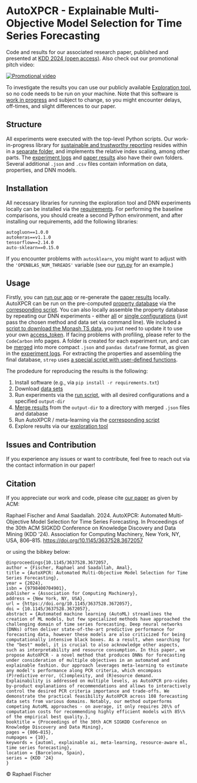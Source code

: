 # AutoXPCR - Explainable Multi-Objective Model Selection for Time Series Forecasting

Code and results for our associated research paper, published and presented at [KDD 2024 (open access)](https://dl.acm.org/doi/10.1145/3637528.3672057). Also check out our promotional pitch video:

[![Promotional video](https://img.youtube.com/vi/utfpJNdpsRc/0.jpg)](https://www.youtube.com/watch?v=utfpJNdpsRc)

To investigate the results you can use our publicly available [Exploration tool](https://strep.onrender.com/?database=XPCR), so no code needs to be run on your machine. Note that this software is [work in progress](https://github.com/raphischer/strep) and subject to change, so you might encounter delays, off-times, and slight differences to our paper.

## Structure
All experiments were executed with the top-level Python scripts.
Our work-in-progress library for [sustainable and trustworthy reporting](https://github.com/raphischer/strep) resides within in a [separate folder](./strep/), and implements the relative index scaling, among other parts.
The [experiment logs](./results/) and [paper results](./paper_results/) also have their own folders.
Several additional `.json` and `.csv` files contain information on data, properties, and DNN models.

## Installation
All necessary libraries for running the exploration tool and DNN experiments locally can be installed via the [requirements](./requirements.txt).
For performing the baseline comparisons, you should create a second Python environment, and after installing our requirements, add the following libraries:
```
autogluon==1.0.0
autokeras==v1.1.0
tensorflow==2.14.0
auto-sklearn==0.15.0
```
If you encounter problems with `autosklearn`, you might want to adjust with the `'OPENBLAS_NUM_THREADS'` variable (see our [run.py](./run.py) for an example.)

## Usage
Firstly, you can [run our app](./run_app.py) or re-generate the [paper results](./run_paper_evaluation.py) locally.
AutoXPCR can be run on the pre-computed [property database](./results/logs.pkl) via the [corresponding script](.run_autoxpcr.py).
You can also locally assemble the property database by repeating our DNN experiments - either [all](./run_all.sh) or [single configurations](./run.py) (just pass the chosen method and data set via command line).
We included a [script to download the Monash TS data](./zenodo_forecasting_bulk_download.py), you just need to update it to use your own [access_token](https://developers.zenodo.org/#rest-api).
If facing problems with profiling, please refer to the `CodeCarbon` info pages.
A folder is created for each experiment run, and can be [merged](./run_log_processing.py) into more compact `.json` and `pandas dataframe` format, as given in the [experiment logs](./results/).
For extracting the properties and assembling the final database, `strep` uses [a special script with user-defined functions](./properties.py).

The prodedure for reproducing the results is the following:
1. Install software (e.g., via `pip install -r requirements.txt`)
2. Download [data sets](./zenodo_forecasting_bulk_download.py)
3. Run experiments via the [run script](./run.py), with all desired configurations and a specified `output-dir`
4. [Merge results](./run_log_processing.py) from the `output-dir` to a directory with merged `.json` files and database
5. Run AutoXPCR / meta-learning via the [corresponding script](./run_autoxpcr.py)
6. Explore results via our [exploration tool](./run_app_.py)

## Issues and Contribution
If you experience any issues or want to contribute, feel free to reach out via the contact information in our paper!

## Citation
If you appreciate our work and code, please cite [our paper](https://dl.acm.org/doi/10.1145/3637528.3672057) as given by ACM:

Raphael Fischer and Amal Saadallah. 2024. AutoXPCR: Automated Multi-Objective Model Selection for Time Series Forecasting. In Proceedings of the 30th ACM SIGKDD Conference on Knowledge Discovery and Data Mining (KDD '24). Association for Computing Machinery, New York, NY, USA, 806–815. https://doi.org/10.1145/3637528.3672057

or using the bibkey below:
```
@inproceedings{10.1145/3637528.3672057,
author = {Fischer, Raphael and Saadallah, Amal},
title = {AutoXPCR: Automated Multi-Objective Model Selection for Time Series Forecasting},
year = {2024},
isbn = {9798400704901},
publisher = {Association for Computing Machinery},
address = {New York, NY, USA},
url = {https://doi.org/10.1145/3637528.3672057},
doi = {10.1145/3637528.3672057},
abstract = {Automated machine learning (AutoML) streamlines the creation of ML models, but few specialized methods have approached the challenging domain of time series forecasting. Deep neural networks (DNNs) often deliver state-of-the-art predictive performance for forecasting data, however these models are also criticized for being computationally intensive black boxes. As a result, when searching for the "best" model, it is crucial to also acknowledge other aspects, such as interpretability and resource consumption. In this paper, we propose AutoXPCR - a novel method that produces DNNs for forecasting under consideration of multiple objectives in an automated and explainable fashion. Our approach leverages meta-learning to estimate any model's performance along PCR criteria, which encompass (P)redictive error, (C)omplexity, and (R)esource demand. Explainability is addressed on multiple levels, as AutoXPCR pro-vides by-product explanations of recommendations and allows to interactively control the desired PCR criteria importance and trade-offs. We demonstrate the practical feasibility AutoXPCR across 108 forecasting data sets from various domains. Notably, our method outperforms competing AutoML approaches - on average, it only requires 20\% of computation costs for recommending highly efficient models with 85\% of the empirical best quality.},
booktitle = {Proceedings of the 30th ACM SIGKDD Conference on Knowledge Discovery and Data Mining},
pages = {806–815},
numpages = {10},
keywords = {automl, explainable ai, meta-learning, resource-aware ml, time series forecasting},
location = {Barcelona, Spain},
series = {KDD '24}
}
```

© Raphael Fischer
